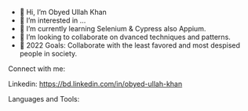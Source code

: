 - 👋 Hi, I’m Obyed Ullah Khan
- 👀 I’m interested in ...
- 🌱 I’m currently learning Selenium & Cypress also Appium. 
- 💞️ I’m looking to collaborate on dvanced techniques and patterns.
- 🥅 2022 Goals: Collaborate with the least favored and most despised people in society.

Connect with me:

Linkedin: https://bd.linkedin.com/in/obyed-ullah-khan

Languages and Tools:

<!---
ouks-bd/ouks-bd is a ✨ special ✨ repository because its `README.md` (this file) appears on your GitHub profile.
You can click the Preview link to take a look at your changes.
--->
